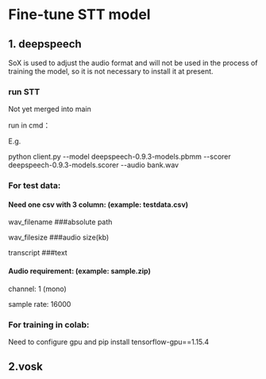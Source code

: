 # Fine-tune STT model

## 1. deepspeech

SoX is used to adjust the audio format and will not be used in the process of training the model, so it is not necessary to install it at present.

### run STT

Not yet merged into main

run in cmd：

E.g.

python client.py --model deepspeech-0.9.3-models.pbmm --scorer deepspeech-0.9.3-models.scorer --audio bank.wav

### For test data:

#### Need one csv with 3 column: (example: testdata.csv)

wav_filename   ###absolute path

wav_filesize   ###audio size(kb)

transcript   ###text

#### Audio requirement: (example: sample.zip)

channel: 1 (mono)

sample rate: 16000

### For training in colab:

Need to configure gpu and pip install tensorflow-gpu==1.15.4

## 2.vosk


